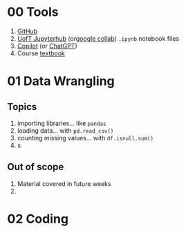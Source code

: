 # 00 Tools

1. [GitHub](https://github.com/pointOfive/STA130_ChatGPT/blob/main/README.md)
2. [UofT Jupyterhub](https://datatools.utoronto.ca) (or[google collab](https://colab.research.google.com/)) `.ipynb` notebook files
3. [Copilot](https://copilot.microsoft.com/) (or [ChatGPT](https://chat.openai.com/))
4. Course [textbook](https://github.com/pointOfive/STA130_ChatGPT/wiki/)

# 01 Data Wrangling
## Topics
1. importing libraries... like `pandas`
2. loading data... with `pd.read_csv()`
3. counting missing values... with `df.isnull.sum()`
4. s

## Out of scope
1. Material covered in future weeks
2. 
# 02 Coding
